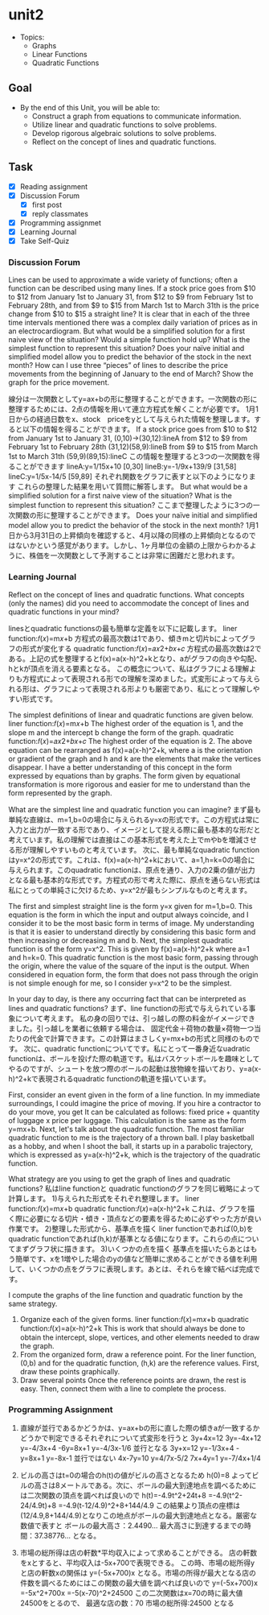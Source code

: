 # unit2

- Topics:
  - Graphs
  - Linear Functions
  - Quadratic Functions

## Goal

- By the end of this Unit, you will be able to:
  - Construct a graph from equations to communicate information.
  - Utilize linear and quadratic functions to solve problems.
  - Develop rigorous algebraic solutions to solve problems.
  - Reflect on the concept of lines and quadratic functions.

## Task

- [x] Reading assignment
- [x] Discussion Forum
  - [x] first post
  - [x] reply classmates
- [x] Programming assignmet
- [x] Learning Journal
- [x] Take Self-Quiz

### Discussion Forum

Lines can be used to approximate a wide variety of functions; often a function can be described using many lines.
If a stock price goes from $10 to $12 from January 1st to January 31, from $12 to $9 from February 1st to February 28th, and from $9 to $15 from March 1st to March 31th is the price change from $10 to $15 a straight line?
It is clear that in each of the three time intervals mentioned there was a complex daily variation of prices as in an electrocardiogram. But what would be a simplified solution for a first naive view of the situation? Would a simple function hold up? What is the simplest function to represent this situation? Does your naïve initial and simplified model allow you to predict the behavior of the stock in the next month?
How can I use three “pieces” of lines to describe the price movements from the beginning of January to the end of March? Show the graph for the price movement.

線分は一次関数としてy=ax+bの形に整理することができます。一次関数の形に整理するためには、2点の情報を用いて連立方程式を解くことが必要です。
1月1日からの経過日数をx、stock　priceをyとして与えられた情報を整理します。すると以下の情報を得ることができます。
If a stock price goes from $10 to $12 from January 1st to January 31,
(0,10)→(30,12):lineA
from $12 to $9 from February 1st to February 28th
(31,12)(58,9):lineB
from $9 to $15 from March 1st to March 31th
(59,9)(89,15):lineC
この情報を整理すると3つの一次関数を得ることができます
lineA:y=1/15x+10 [0,30]
lineB:y=-1/9x+139/9 [31,58]
lineC:y=1/5x-14/5 [59,89]
それぞれ関数をグラフに表すと以下のようになります
これらの整理した結果を用いて質問に解答します。
But what would be a simplified solution for a first naive view of the situation? What is the simplest function to represent this situation?
ここまで整理したように3つの一次関数の形に整理することができます。
Does your naïve initial and simplified model allow you to predict the behavior of the stock in the next month?
1月1日から3月31日の上昇傾向を確認すると、4月以降の同様の上昇傾向となるのではないかという感覚があります。しかし、1ヶ月単位の金額の上限からわかるように、株価を一次関数として予測することは非常に困難だと思われます。

### Learning Journal

Reflect on the concept of lines and quadratic functions. What concepts (only the names) did you need to accommodate the concept of lines and quadratic functions in your mind?

linesとquadratic functionsの最も簡単な定義を以下に記載します。
liner function:𝑓(𝑥)=m𝑥+b
方程式の最高次数は1であり、傾きmと切片bによってグラフの形式が変化する
quadratic function:𝑓(𝑥)=𝑎𝑥2+𝑏𝑥+𝑐
方程式の最高次数は2である。上記の式を整理するとf(x)=a(x-h)^2+kとなり、aがグラフの向きや勾配、hとkが頂点を消える要素となる。
この概念について、私はグラフによる理解よりも方程式によって表現される形での理解を深めました。式変形によって与えられる形は、グラフによって表現される形よりも厳密であり、私にとって理解しやすい形式です。

The simplest definitions of linear and quadratic functions are given below.
liner function:𝑓(𝑥)=m𝑥+b
The highest order of the equation is 1, and the slope m and the intercept b change the form of the graph.
quadratic function:𝑓(𝑥)=𝑎𝑥2+𝑏𝑥+𝑐
The highest order of the equation is 2. The above equation can be rearranged as f(x)=a(x-h)^2+k, where a is the orientation or gradient of the graph and h and k are the elements that make the vertices disappear.
I have a better understanding of this concept in the form expressed by equations than by graphs. The form given by equational transformation is more rigorous and easier for me to understand than the form represented by the graph.

What are the simplest line and quadratic function you can imagine?
まず最も単純な直線は、m=1,b=0の場合に与えられるy=xの形式です。この方程式は常に入力と出力が一致する形であり、イメージとして捉える際に最も基本的な形だと考えています。私の理解では直接はこの基本形式を考えた上でmやbを増減させる形が理解しやすいものと考えています。
次に、最も単純なquadratic functionはy=x^2の形式です。これは、f(x)=a(x-h)^2+kにおいて、a=1,h=k=0の場合に与えられます。このquadratic functionは、原点を通り、入力の2乗の値が出力となる最も基本的な形式です。方程式の形で考えた際に、原点を通らない形式は私にとっての単純さに欠けるため、y=x^2が最もシンプルなものと考えます。

The first and simplest straight line is the form y=x given for m=1,b=0. This equation is the form in which the input and output always coincide, and I consider it to be the most basic form in terms of image. My understanding is that it is easier to understand directly by considering this basic form and then increasing or decreasing m and b.
Next, the simplest quadratic function is of the form y=x^2. This is given by f(x)=a(x-h)^2+k where a=1 and h=k=0. This quadratic function is the most basic form, passing through the origin, where the value of the square of the input is the output. When considered in equation form, the form that does not pass through the origin is not simple enough for me, so I consider y=x^2 to be the simplest.

In your day to day, is there any occurring fact that can be interpreted as lines and quadratic functions?
まず、line functionの形式で与えられている事象について考えます。
私の身の回りでは、引っ越しの際の料金がイメージできました。引っ越しを業者に依頼する場合は、
固定代金＋荷物の数量×荷物一つ当たりの代金で計算できます。この計算はまさしくy=mx+bの形式と同様のものです。
次に、quadratic functionについてです。私にとって一番身近なuadratic functionは、ボールを投げた際の軌道です。私はバスケットボールを趣味としてやるのですが、シュートを放つ際のボールの起動は放物線を描いており、y=a(x-h)^2+kで表現されるquadratic functionの軌道を描いています。

First, consider an event given in the form of a line function.
In my immediate surroundings, I could imagine the price of moving. If you hire a contractor to do your move, you get
It can be calculated as follows: fixed price + quantity of luggage x price per luggage. This calculation is the same as the form y=mx+b.
Next, let's talk about the quadratic function. The most familiar quadratic function to me is the trajectory of a thrown ball. I play basketball as a hobby, and when I shoot the ball, it starts up in a parabolic trajectory, which is expressed as y=a(x-h)^2+k, which is the trajectory of the quadratic function.

What strategy are you using to get the graph of lines and quadratic functions?
私はline functionと quadratic functionのグラフを同じ戦略によって計算します。
1)与えられた形式をそれぞれ整理します。
liner function:𝑓(𝑥)=m𝑥+b
quadratic function:𝑓(𝑥)=a(x-h)^2+k
これは、グラフを描く際に必要になる切片・傾き・頂点などの要素を得るために必ずやった方が良い作業です。
2)整理した形式から、基準点を描く
liner functionであれば(0,b)をquadratic functionであれば(h,k)が基準となる値になります。これらの点についてまずグラフ状に描きます。
3)いくつかの点を描く
基準点を描いたらあとはもう簡単です、xを1増やした場合のyの値など簡単に求めることができる値を利用して、いくつかの点をグラフに表現します。あとは、それらを線で結べば完成です。

I compute the graphs of the line function and quadratic function by the same strategy.

1) Organize each of the given forms.
liner function:𝑓(𝑥)=m𝑥+b
quadratic function:𝑓(𝑥)=a(x-h)^2+k
This is work that should always be done to obtain the intercept, slope, vertices, and other elements needed to draw the graph.
2) From the organized form, draw a reference point.
For the liner function, (0,b) and for the quadratic function, (h,k) are the reference values. First, draw these points graphically.
3) Draw several points
Once the reference points are drawn, the rest is easy. Then, connect them with a line to complete the process.

### Programming Assignment

1. 直線が並行であるかどうかは、y=ax+bの形に直した際の傾きaが一致するかどうかで判定できるそれぞれについて式変形を行うと
3y+4x=12
  3y=-4x+12
  y=-4/3x+4
-6y=8x+1
  y=-4/3x-1/6
並行となる
3y+x=12
  y=-1/3x+4
-y=8x+1
  y=-8x-1
並行ではない
4x-7y=10
  y=4/7x-5/2
7x+4y=1
  y=-7/4x+1/4

2. ビルの高さはt=0の場合のh(t)の値がビルの高さとなるため
h(0)=8
よってビルの高さは8メートルである。次に、ボールの最大到達地点を調べるためには二次関数の頂点を調べれば良いので
h(t)=-4.9t^2+24t+8
    =-4.9(t^2-24/4.9t)+8
    =-4.9(t-12/4.9)^2+8+144/4.9
この結果より頂点の座標は(12/4.9,8+144/4.9)となりこの地点がボールの最大到達地点となる。厳密な数値で表すと
ボールの最大高さ：2.4490...
最大高さに到達するまでの時間：37.38776...
となる。

3. 市場の総所得は店の軒数*平均収入によって求めることができる。
店の軒数をxとすると、平均収入は-5x+700で表現できる。
この時、市場の総所得yと店の軒数xの関係は
y=(-5x+700)x
となる。市場の所得が最大となる店の件数を調べるためにはこの関数の最大値を調べれば良いので
y=(-5x+700)x
  =-5x^2+700x
  =-5(x-70)^2+24500
この二次関数はx=70の時に最大値24500をとるので、
最適な店の数：70
市場の総所得:24500
となる
